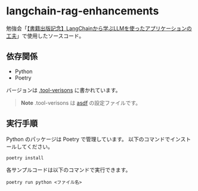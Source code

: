 # langchain-rag-enhancements

勉強会「[【書籍出版記念】LangChainから学ぶLLMを使ったアプリケーションの工夫](https://studyco.connpass.com/event/295516/)」で使用したソースコード。

## 依存関係

- Python
- Poetry

バージョンは [.tool-verisons](.tool-versions) に書かれています。

> **Note**
> .tool-verisons は [asdf](https://asdf-vm.com/) の設定ファイルです。

## 実行手順

Python のパッケージは Poetry で管理しています。
以下のコマンドでインストールしてください。

```console
poetry install
```

各サンプルコードは以下のコマンドで実行できます。

```console
poetry run python <ファイル名>
```

